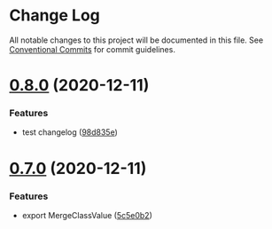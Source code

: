 # Change Log

All notable changes to this project will be documented in this file.
See [Conventional Commits](https://conventionalcommits.org) for commit guidelines.

# [0.8.0](https://github.com/JasKang/elenext/compare/v0.7.0...v0.8.0) (2020-12-11)


### Features

* test changelog ([98d835e](https://github.com/JasKang/elenext/commit/98d835e906f7dca19eeceeb3559193908d90f9af))





# [0.7.0](https://github.com/JasKang/elenext/compare/0.4.0...v0.7.0) (2020-12-11)


### Features

* export MergeClassValue ([5c5e0b2](https://github.com/JasKang/elenext/commit/5c5e0b2f0eaeb7002a1933703c7e581bea6a1bf2))
